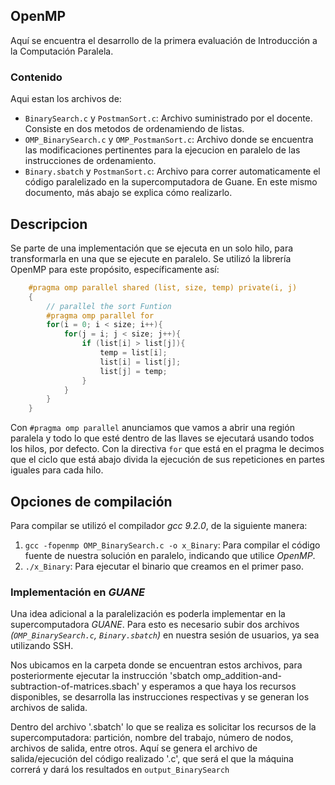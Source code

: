 ## OpenMP

Aquí se encuentra el desarrollo de la primera evaluación de Introducción a la Computación Paralela.

### Contenido

Aqui estan los archivos de:

- `BinarySearch.c` y `PostmanSort.c`: Archivo suministrado por el docente. Consiste en dos metodos de ordenamiendo de listas.
- `OMP_BinarySearch.c` y `OMP_PostmanSort.c`: Archivo donde se encuentra las modificaciones pertinentes para la ejecucion en paralelo de las instrucciones de ordenamiento.
- `Binary.sbatch` y `PostmanSort.c`: Archivo para correr automaticamente el código paralelizado en la supercomputadora de Guane. En este mismo documento, más abajo se explica cómo realizarlo.

## Descripcion

Se parte de una implementación que se ejecuta en un solo hilo, para transformarla en una que se ejecute en paralelo. Se utilizó la librería OpenMP para este propósito, específicamente así:
```c
    #pragma omp parallel shared (list, size, temp) private(i, j)
    {
        // parallel the sort Funtion
        #pragma omp parallel for
        for(i = 0; i < size; i++){
            for(j = i; j < size; j++){
                if (list[i] > list[j]){
                    temp = list[i];
                    list[i] = list[j];
                    list[j] = temp;
                }
            }
        }
    }
```
Con `#pragma omp parallel` anunciamos que vamos a abrir una región paralela y todo lo que esté dentro de 
las llaves se ejecutará usando todos los hilos, por defecto. Con la directiva `for` que está en el pragma le 
decimos que el ciclo que está abajo divida la ejecución de sus repeticiones en partes iguales para cada hilo. 

## Opciones de compilación
Para compilar se utilizó el compilador *gcc 9.2.0*, de la siguiente manera:
1. `gcc -fopenmp OMP_BinarySearch.c -o x_Binary`: Para compilar el código fuente de nuestra 
solución en paralelo, indicando que utilice *OpenMP*.
2. `./x_Binary`: Para ejecutar el binario que creamos en el primer paso.

### Implementación en *GUANE*

Una idea adicional a la paralelización es poderla implementar en la supercomputadora *GUANE*. Para esto es necesario subir dos archivos *(`OMP_BinarySearch.c`, `Binary.sbatch`)* en nuestra sesión de usuarios, ya sea utilizando SSH.

Nos ubicamos en la carpeta donde se encuentran estos archivos, para posteriormente ejecutar la instrucción 'sbatch omp_addition-and-subtraction-of-matrices.sbach' y esperamos a que haya los recursos disponibles, se desarrolla las instrucciones respectivas y se generan los archivos de salida.

Dentro del archivo '.sbatch' lo que se realiza es solicitar los recursos de la supercomputadora: partición, nombre del trabajo, número de nodos, archivos de salida, entre otros. Aquí se genera el archivo de salida/ejecución del código realizado '.c', que será el que la máquina correrá y dará los resultados en `output_BinarySearch`
